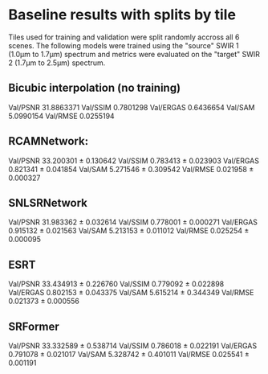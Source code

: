 # Baseline results with splits by tile

Tiles used for training and validation were split randomly accross all 6 scenes. The following models were trained using the "source" SWIR 1 (1.0µm to 1.7µm) spectrum and metrics were evaluated on the "target" SWIR 2 (1.7µm to 2.5µm) spectrum.

## Bicubic interpolation (no training)

Val/PSNR   31.8863371
Val/SSIM    0.7801298
Val/ERGAS   0.6436654
Val/SAM     5.0990154
Val/RMSE    0.0255194

## RCAMNetwork:
Val/PSNR     33.200301 ± 0.130642
Val/SSIM      0.783413 ± 0.023903
Val/ERGAS     0.821341 ± 0.041854
Val/SAM       5.271546 ± 0.309542
Val/RMSE      0.021958 ± 0.000327

## SNLSRNetwork
Val/PSNR     31.983362 ± 0.032614
Val/SSIM      0.778001 ± 0.000271
Val/ERGAS     0.915132 ± 0.021563
Val/SAM       5.213153 ± 0.011012
Val/RMSE      0.025254 ± 0.000095

## ESRT
Val/PSNR     33.434913 ± 0.226760
Val/SSIM      0.779092 ± 0.022898
Val/ERGAS     0.802153 ± 0.043375
Val/SAM       5.615214 ± 0.344349
Val/RMSE      0.021373 ± 0.000556

## SRFormer
Val/PSNR     33.332589 ± 0.538714
Val/SSIM      0.786018 ± 0.022191
Val/ERGAS     0.791078 ± 0.021017
Val/SAM       5.328742 ± 0.401011
Val/RMSE      0.025541 ± 0.001191
